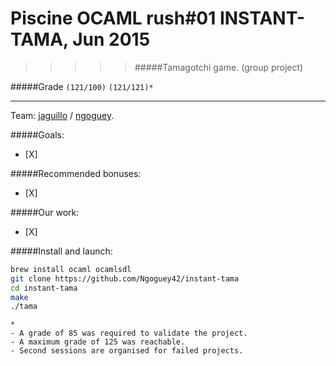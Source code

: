 # Piscine OCAML rush#01 INSTANT-TAMA, Jun 2015
>>>>> #####Tamagotchi game. (group project)

#####Grade ``(121/100)`` ``(121/121)*``
--------  -----------------------

Team: [jaguillo](https://github.com/Julow) / [ngoguey](https://github.com/Ngoguey42).
<BR>

#####Goals:
- [X] 

#####Recommended bonuses:
- [X] 

#####Our work:
- [X] 

#####Install and launch:

```sh
brew install ocaml ocamlsdl
git clone https://github.com/Ngoguey42/instant-tama
cd instant-tama
make
./tama
```

```
*
- A grade of 85 was required to validate the project.
- A maximum grade of 125 was reachable.
- Second sessions are organised for failed projects.
```
